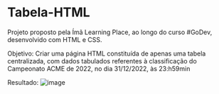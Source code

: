 # Tabela-HTML
Projeto proposto pela Ímã Learning Place, ao longo do curso #GoDev, desenvolvido com HTML e CSS. 

Objetivo: Criar uma página HTML constituída de apenas uma tabela centralizada, com dados tabulados referentes à classificação do Campeonato ACME de 2022, no dia 31/12/2022, às 23:h59min

Resultado:
![image](https://user-images.githubusercontent.com/105234198/176047626-b5c92861-006b-4206-9b31-39bafaa1a1c5.png)
